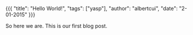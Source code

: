 {{{
  "title": "Hello World!",
  "tags": ["yasp"],
  "author": "albertcui",
  "date": "2-01-2015"
}}}

So here we are.  This is our first blog post.